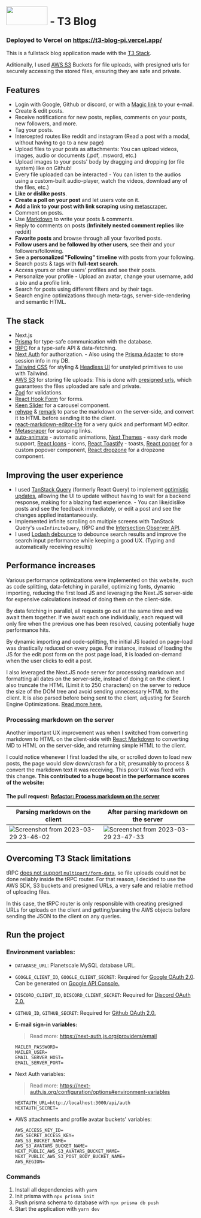 #  <img src="https://user-images.githubusercontent.com/100495707/230788216-88669c63-b0ef-4679-8d10-ed7555f29403.png" width="110" height="50" /> - T3 Blog



### Deployed to Vercel on https://t3-blog-pi.vercel.app/

This is a fullstack blog application made with the [T3 Stack](https://create.t3.gg/). 

Aditionally, I used [AWS S3](https://aws.amazon.com/s3/) Buckets for file uploads, with presigned urls for securely accessing the stored files, ensuring they are safe and private.

## Features

- Login with Google, Github or discord, or with a [Magic link](https://www.beyondidentity.com/glossary/magic-links) to your e-mail.
- Create & edit posts.
- Receive notifications for new posts, replies, comments on your posts, new followers, and more.
- Tag your posts.
- Intercepted routes like reddit and instagram (Read a post with a modal, without having to go to a new page)
- Upload files to your posts as attachments: You can upload videos, images, audio or documents (.pdf, .msword, etc.)
- Upload images to your posts' body by dragging and dropping (or file system) like on Github!
- Every file uploaded can be interacted - You can listen to the audios using a custom-built audio-player, watch the videos, download any of the files, etc.)
- **Like or dislike posts**.
- **Create a poll on your post** and let users vote on it.
- **Add a link to your post with link scraping** using [metascraper.](https://metascraper.js.org/) 
- Comment on posts.
- Use [Markdown](https://www.markdownguide.org/basic-syntax/) to write your posts & comments.
- Reply to comments on posts (**Infinitely nested comment replies** like reddit)
- **Favorite posts** and browse through all your favorited posts.
- **Follow users and be followed by other users**, see their and your followers/following.
- See a **personalized "Following" timeline** with posts from your following.
- Search posts & tags with **full-text search**.
- Access yours or other users' profiles and see their posts.
- Personalize your profile - Upload an avatar, change your username, add a bio and a profile link.
- Search for posts using different filters and by their tags.
- Search engine optimizations through meta-tags, server-side-rendering and semantic HTML.

## The stack

- Next.js
- [Prisma](https://www.prisma.io/) for type-safe communication with the database.
- [tRPC](https://trpc.io) for a type-safe API & data-fetching.
- [Next Auth](https://next-auth.js.org/) for authorization. - Also using the [Prisma Adapter](https://next-auth.js.org/adapters/prisma) to store session info in my DB.
- [Tailwind CSS](https://tailwindcss.com/) for styling & [Headless UI](https://headlessui.com/) for unstyled primitives to use with Tailwind.
- [AWS S3](https://aws.amazon.com/s3/) for storing file uploads: This is done with [presigned urls](https://docs.aws.amazon.com/AmazonS3/latest/userguide/ShareObjectPreSignedURL.html), which guarantees the files uploaded are safe and private.
- [Zod](https://github.com/colinhacks/zod) for validations.
- [React Hook Form](https://react-hook-form.com) for forms.
- [Keen Slider](https://keen-slider.io/) for a carousel component.
- [rehype](https://github.com/rehypejs/rehype) & [remark](https://github.com/remarkjs/remark/) to parse the markdown on the server-side, and convert it to HTML before sending it to the client. 
- [react-markdown-editor-lite](https://github.com/HarryChen0506/react-markdown-editor-lite/) for a very quick and performant MD editor.
- [Metascraper](https://metascraper.js.org/) for scraping links.
- [auto-animate](https://auto-animate.formkit.com/) - automatic animations, [Next Themes](https://github.com/pacocoursey/next-themes) - easy dark mode support, [React Icons](https://react-icons.github.io/) - icons, [React Toastify](https://fkhadra.github.io/react-toastify/) - toasts, [React popper](https://popper.js.org/) for a custom popover component, [React dropzone](https://react-dropzone.js.org/) for a dropzone component.

## Improving the user experience

- I used [TanStack Query](https://tanstack.com/query/latest) (formerly React Query) to implement [optimistic updates](https://tanstack.com/query/v4/docs/react/guides/optimistic-updates), allowing the UI to update without having to wait for a backend response, making for a blazing fast experience. - You can like/dislike posts and see the feedback immediately, or edit a post and see the changes applied instantaneously.
- Implemented infinite scrolling on multiple screens with TanStack Query's `useInfiniteQuery`, tRPC and the [Intersection Observer API](https://developer.mozilla.org/en-US/docs/Web/API/Intersection_Observer_API).
- I used [Lodash debounce](https://lodash.com/docs/#debounce) to debounce search results and improve the search input performance while keeping a good UX. (Typing and automatically receiving results) 

## Performance increases

Various performance optimizations were implemented on this website, such as code splitting, data-fetching in parallel, optimizing fonts, dynamic importing, reducing the first load JS and leveraging the Next.JS server-side for expensive calculations instead of doing them on the client-side. 

By data fetching in parallel, all requests go out at the same time and we await them together. If we await each one individually, each request will only fire when the previous one has been resolved, causing potentially huge performance hits.

By dynamic importing and code-splitting, the initial JS loaded on page-load was drastically reduced on every page. For instance, instead of loading the JS for the edit post form on the post page load, it is loaded on-demand when the user clicks to edit a post.



I also leveraged the Next.JS node server for processsing markdown and formatting all dates on the server-side, instead of doing it on the client. I also truncate the HTML (Limit it to 250 characters) on the server to reduce the size of the DOM tree and avoid sending unnecessary HTML to the client. It is also parsed before being sent to the client, adjusting for Search Engine Optimizations. [Read more here.](https://github.com/leojuriolli7/t3-blog/commit/2ce73b4df034c05180211aac07c70a4323a7cf1e#diff-1ee892b507c8886a683fe2e7011d58a1eb69dd233ceb47fc65ad62d8e97e1f9eR30-R56)


### Processing markdown on the server

Another important UX improvement was when I switched from converting markdown to HTML on the client-side with [React Markdown](https://github.com/remarkjs/react-markdown) to converting MD to HTML on the server-side, and returning simple HTML to the client.

I could notice whenever I first loaded the site, or scrolled down to load new posts, the page would slow down/crash for a bit, presumably to process & convert the markdown text it was receiving. This poor UX was fixed with this change.  **This contributed to a huge boost in the performance scores of the website:**

#### The pull request: [Refactor: Process markdown on the server](https://github.com/leojuriolli7/t3-blog/pull/21)

| Parsing markdown on the client | After parsing markdown on the server |
|--------|--------|
| ![Screenshot from 2023-03-29 23-46-02](https://user-images.githubusercontent.com/100495707/228715389-f1206b83-ae93-4e1f-b5af-d18bb1356e5d.png) | ![Screenshot from 2023-03-29 23-47-33](https://user-images.githubusercontent.com/100495707/228715384-b8cee082-a162-4d9e-a0f6-1a1f791242a1.png)  | 

## Overcoming T3 Stack limitations
tRPC [does not support `multipart/form-data`](https://github.com/trpc/trpc/discussions/658#discussioncomment-998746), so file uploads could not be done reliably inside the tRPC router. For that reason, I decided to use the AWS SDK, S3 buckets and presigned URLs, a very safe and reliable method of uploading files. 

In this case, the tRPC router is only responsible with creating presigned URLs for uploads on the client and getting/parsing the AWS objects before sending the JSON to the client on any queries. 

## Run the project
### Environment variables:
  - `DATABASE_URL`: Planetscale MySQL database URL.
  - `GOOGLE_CLIENT_ID`, `GOOGLE_CLIENT_SECRET`: Required for [Google OAuth 2.0](https://developers.google.com/identity/protocols/oauth2). Can be generated on [Google API Console.](https://console.developers.google.com/)
  - `DISCORD_CLIENT_ID`, `DISCORD_CLIENT_SECRET`: Required for [Discord OAuth 2.0.](https://discord.com/developers/docs/topics/oauth2) 
  - `GITHUB_ID`, `GITHUB_SECRET`: Required for [Github OAuth 2.0.](https://docs.github.com/en/apps/oauth-apps/building-oauth-apps/authorizing-oauth-apps)
  - **E-mail sign-in variables:**
  
      > Read more: https://next-auth.js.org/providers/email
      ```
      MAILER_PASSWORD=
      MAILER_USER=
      EMAIL_SERVER_HOST=
      EMAIL_SERVER_PORT=
      ```
  - Next Auth variables:
  
    > Read more: https://next-auth.js.org/configuration/options#environment-variables
    ```
    NEXTAUTH_URL=http://localhost:3000/api/auth
    NEXTAUTH_SECRET=
    ```
  - AWS attachments and profile avatar buckets' variables:
    ```
    AWS_ACCESS_KEY_ID=
    AWS_SECRET_ACCESS_KEY=
    AWS_S3_BUCKET_NAME=
    AWS_S3_AVATARS_BUCKET_NAME=
    NEXT_PUBLIC_AWS_S3_AVATARS_BUCKET_NAME=
    NEXT_PUBLIC_AWS_S3_POST_BODY_BUCKET_NAME=
    AWS_REGION=
    ```
### Commands
1. Install all dependencies with `yarn`
2. Init prisma with `npx prisma init` 
3. Push prisma schema to database with `npx prisma db push`
4. Start the application with `yarn dev`

